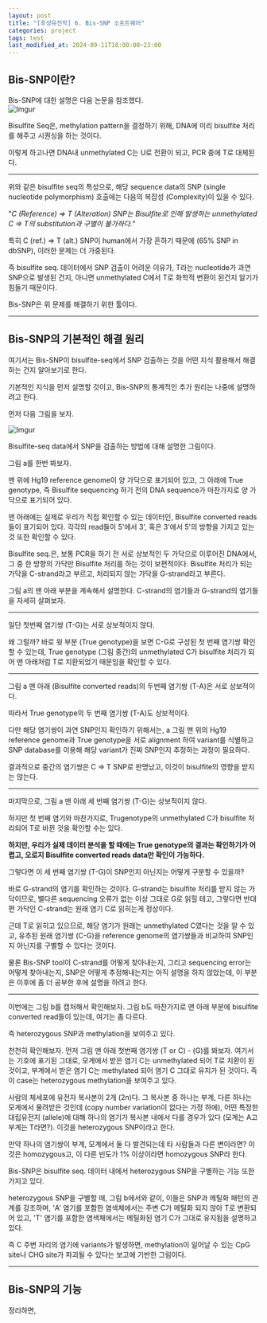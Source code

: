 ```yaml
---
layout: post
title: "[후성유전학] 6. Bis-SNP 소프트웨어"
categories: project
tags: test
last_modified_at: 2024-09-11T18:00:00~23:00
---  
```



## Bis-SNP이란?

Bis-SNP에 대한 설명은 다음 논문을 참조했다.  
![Imgur](https://imgur.com/hzXotmU.jpg)  

Bisulfite Seq은, methylation pattern을 결정하기 위해, DNA에 미리 bisulfite 처리를 해주고 시퀀싱을 하는 것이다.  

이렇게 하고나면 DNA내 unmethylated C는 U로 전환이 되고, PCR 중에 T로 대체된다.  

---  

위와 같은 bisulfite seq의 특성으로, 해당 sequence data의 SNP (single nucleotide polymorphism) 호출에는 다음의 복잡성 (Complexity)이 있을 수 있다.  

"*C (Reference) => T (Alteration) SNP는 Bisulfite로 인해 발생하는 unmethylated C => T의 substitution과 구별이 불가하다.*"   

특히 C (ref.) => T (alt.) SNP이 human에서 가장 흔하기 때문에 (65% SNP in dbSNP), 이러한 문제는 더 가중된다.  

즉 bisulfite seq. 데이터에서 SNP 검출이 어려운 이유가, T라는 nucleotide가 과연 SNP으로 발생된 건지, 아니면 unmethylated C에서 T로 화학적 변환이 된건지 알기가 힘들기 때문이다.    

Bis-SNP은 위 문제를 해결하기 위한 툴이다.   

---  

## Bis-SNP의 기본적인 해결 원리  

여기서는 Bis-SNP이 bisulfite-seq에서 SNP 검출하는 것을 어떤 지식 활용해서 해결하는 건지 알아보기로 한다.  

기본적인 지식을 먼저 설명할 것이고, Bis-SNP의 통계적인 추가 원리는 나중에 설명하려고 한다.  

먼저 다음 그림을 보자.  

![Imgur](https://imgur.com/ZGlA5TI.jpg)  

Bisulfite-seq data에서 SNP을 검출하는 방법에 대해 설명한 그림이다.  

그림 a를 한번 봐보자.  

맨 위에 Hg19 reference genome이 양 가닥으로 표기되어 있고, 그 아래에 True genotype, 즉 Bisulfite sequencing 하기 전의 DNA sequence가 마찬가지로 양 가닥으로 표기되어 있다.  

맨 아래에는 실제로 우리가 직접 확인할 수 있는 데이터인, Bisulfite converted reads들이 표기되어 있다. 각각의 read들이 5'에서 3', 혹은 3'에서 5'의 방향을 가지고 있는 것 또한 확인할 수 있다.  

Bisulfite seq.은, 보통 PCR을 하기 전 서로 상보적인 두 가닥으로 이루어진 DNA에서, 그 중 한 방향의 가닥만 Bisulfite 처리를 하는 것이 보편적이다. Bisulfite 처리가 되는 가닥을 C-strand라고 부르고, 처리되지 않는 가닥을 G-strand라고 부른다.   

그림 a의 맨 아래 부분을 계속해서 설명한다. C-strand의 염기들과 G-strand의 염기들을 자세히 살펴보자.  

---  

일단 첫번째 염기쌍 (T-G)는 서로 상보적이지 않다.  

왜 그럴까? 바로 윗 부분 (True genotype)을 보면 C-G로 구성된 첫 번째 염기쌍 확인할 수 있는데, True genotype (그림 중간)의 unmethylated C가 bisulfite 처리가 되어 맨 아래처럼 T로 치환되었기 때문임을 확인할 수 있다.  

---  

그림 a 맨 아래 (Bisulfite converted reads)의 두번째 염기쌍 (T-A)은 서로 상보적이다.  

따라서 True genotype의 두 번째 염기쌍 (T-A)도 상보적이다.  

다만 해당 염기쌍이 과연 SNP인지 확인하기 위해서는, a 그림 맨 위의 Hg19 reference genome과 True genotype을 서로 alignment 하여 variant를 식별하고 SNP database를 이용해 해당 variant가 진짜 SNP인지 추정하는 과정이 필요하다.  

결과적으로 중간의 염기쌍은 C => T SNP로 판명났고, 이것이 bisulfite의 영향을 받지는 않는다.  

---  

마지막으로, 그림 a 맨 아래 세 번째 염기쌍 (T-G)는 상보적이지 않다.  

하지만 첫 번째 염기와 마찬가지로, Trugenotype의 unmethylated C가 bisulfite 처리되어 T로 바뀐 것을 확인할 수는 있다.  

**하지만, 우리가 실제 데이터 분석을 할 때에는 True genotype의 결과는 확인하기가 어렵고, 오로지 Bisulfite converted reads data만 확인이 가능하다.**  

그렇다면 이 세 번째 염기쌍 (T-G)이 SNP인지 아닌지는 어떻게 구분할 수 있을까?  

바로 G-strand의 염기를 확인하는 것이다. G-strand는 bisulfite 처리를 받지 않는 가닥이므로, 별다른 sequencing 오류가 없는 이상 그대로 G로 읽힐 테고, 그렇다면 반대편 가닥인 C-strand는 원래 염기 C로 읽히는게 정상이다.  

근데 T로 읽히고 있으므로, 해당 염기가 원래는 unmethylated C였다는 것을 알 수 있고, 유추된 원래 염기쌍 (C-G)을 reference genome의 염기쌍들과 비교하여 SNP인지 아닌지를 구별할 수 있다는 것이다.  

물론 Bis-SNP tool이 C-strand를 어떻게 찾아내는지, 그리고 sequencing error는 어떻게 찾아내는지, SNP은 어떻게 추정해내는지는 아직 설명을 하지 않았는데, 이 부분은 이후에 좀 더 공부한 후에 설명을 하려고 한다.  

---  

이번에는 그림 b를 캡처해서 확인해보자. 그림 b도 마찬가지로 맨 아래 부분에 bisulfite converted read들이 있는데, 여기는 좀 다르다.   

즉 heterozygous SNP과 methylation을 보여주고 있다.  

천천히 확인해보자. 먼저 그림 맨 아래 첫번째 염기쌍 (T or C) - (G)를 봐보자. 여기서는 기호에 표기된 그대로, 모계에서 받은 염기 C는 unmethylated 되어 T로 치환이 된 것이고, 부계에서 받은 염기 C는 methylated 되어 염기 C 그대로 유지가 된 것이다. 즉 이 case는 heterozygous methylation을 보여주고 있다.  

사람의 체세포에 유전자 복사본이 2개 (2n)다. 그 복사본 중 하나는 부계, 다른 하나는 모계에서 물려받은 것인데 (copy number variation이 없다는 가정 하에), 어떤 특정한 대립유전지 (allele)에 대해 하나의 염기가 복사본 내에서 다를 경우가 있다 (모계는 A고 부계는 T라면?). 이것을 heterozygous SNP이라고 한다.  

만약 하나의 염기쌍이 부계, 모계에서 둘 다 발견되는데 타 사람들과 다른 변이라면? 이것은 homozygous고, 이 다른 빈도가 1% 이상이라면 homozygous SNP라 한다.  

Bis-SNP은 bisulfite seq. 데이터 내에서 heterozygous SNP을 구별하는 기능 또한 가지고 있다.   

heterozygous SNP을 구별할 때, 그림 b에서와 같이, 이들은 SNP과 메틸화 패턴의 관계를 강조하며, 'A' 염기를 포함한 염색체에서는 주변 C가 메틸화 되지 않아 T로 변환되어 있고, 'T' 염기를 포함한 염색체에서는 메틸화된 염기 C가 그대로 유지됨을 설명하고 있다.  

즉 C 주변 자리의 염기에 variants가 발생하면, methylation이 일어날 수 있는 CpG site나 CHG site가 파괴될 수 있다는 보고에 기반한 그림이다.  

---   

## Bis-SNP의 기능  

정리하면, 